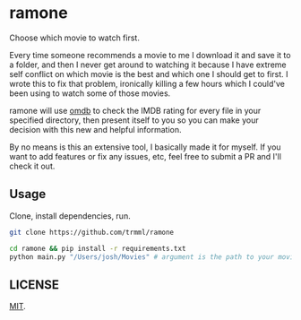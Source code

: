 ramone
======

Choose which movie to watch first.

Every time someone recommends a movie to me I download it and save it
to a folder, and then I never get around to watching it because I have extreme self conflict
on which movie is the best and which one I should get to first. I wrote this to fix that
problem, ironically killing a few hours which I could've been using to watch some of those movies.

ramone will use [omdb](http://www.omdbapi.com) to check the IMDB rating for every file
in your specified directory, then present itself to you so you can make your decision with
this new and helpful information.

By no means is this an extensive tool, I basically made it for myself. If you want to add
features or fix any issues, etc, feel free to submit a PR and I'll check it out.

Usage
-----

Clone, install dependencies, run.

```bash
git clone https://github.com/trmml/ramone

cd ramone && pip install -r requirements.txt
python main.py "/Users/josh/Movies" # argument is the path to your movies
```

LICENSE
-------

[MIT](LICENSE).
